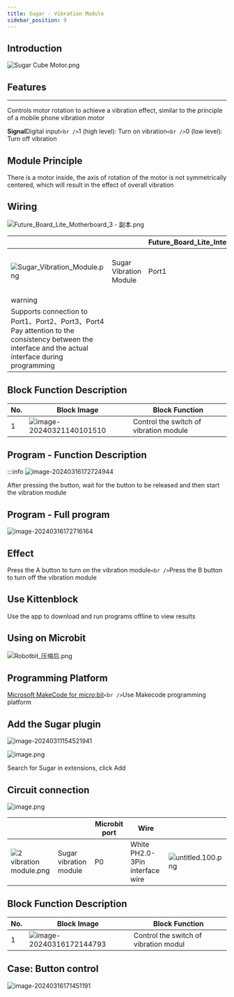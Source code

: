 ```yaml
---
title: Sugar - Vibration Module
sidebar_position: 9
---
```

## Introduction

![Sugar Cube Motor.png](https://learn.kittenbot.cn/2024md_pic/1698287532183-366309ef-d990-40b9-af37-553d1959ba62.png)

## Features

---

Controls motor rotation to achieve a vibration effect, similar to the principle of a mobile phone vibration motor

**Signal**Digital input`<br />`1 (high level): Turn on vibration`<br />`0 (low level): Turn off vibration

## Module Principle

There is a motor inside, the axis of rotation of the motor is not symmetrically centered, which will result in the effect of overall vibration

## Wiring

![Future_Board_Lite_Motherboard_3 - 副本.png](https://learn.kittenbot.cn/2024md_pic/1698288934990-45c33ef9-8b83-4926-b5bb-f20911f5a61c.png)

|                                                                                                                                                           |                        | Future_Board_Lite_Interface | Wire                            |                                                                                                                 |
| --------------------------------------------------------------------------------------------------------------------------------------------------------- | ---------------------- | --------------------------- | ------------------------------- | --------------------------------------------------------------------------------------------------------------- |
| ![Sugar_Vibration_Module.png](https://learn.kittenbot.cn/2024md_pic/1698287532183-366309ef-d990-40b9-af37-553d1959ba62.png)                                 | Sugar Vibration Module | Port1                       | White PH2.0-3Pin Interface Wire | ![untitled.100.png](https://learn.kittenbot.cn/2024md_pic/1694663456622-fdd52039-7a0c-451f-96a0-feabdc797516.png) |
| warning                                                                                                                                                   |                        |                             |                                 |                                                                                                                 |
| Supports connection to Port1、Port2、Port3、Port4<br />Pay attention to the consistency between the interface and the actual interface during programming |                        |                             |                                 |                                                                                                                 |

## Block Function Description

| No. | Block Image                                                                                 | Block Function                         |
| --- | ------------------------------------------------------------------------------------------- | -------------------------------------- |
| 1   | ![image-20240321140101510](https://learn.kittenbot.cn/2024md_pic/image-20240321140101510.png) | Control the switch of vibration module |

## Program - Function Description

:::info
![image-20240316172724944](https://learn.kittenbot.cn/2024md_pic/image-20240316172724944.png)

After pressing the button, wait for the button to be released and then start the vibration module

## Program - Full program

![image-20240316172716164](https://learn.kittenbot.cn/2024md_pic/image-20240316172716164.png)

## Effect

Press the A button to turn on the vibration module`<br />`Press the B button to turn off the vibration module

## Use Kittenblock

Use the app to download and run programs offline to view results

## Using on Microbit

![Robotbit_压缩后.png](https://learn.kittenbot.cn/2024md_pic/1709112761000-c84282ba-fe71-45c1-8ad4-8e7f6fc4738f.png)

## Programming Platform

[Microsoft MakeCode for micro:bit](https://makecode.microbit.org/#editor)`<br />`Use Makecode programming platform

## Add the Sugar plugin

![image-20240311154521941](https://learn.kittenbot.cn/2024md_pic/image-20240311154521941.png)

![image.png](https://learn.kittenbot.cn/2024md_pic/1709111641678-73b61119-c29c-4b48-add7-375ce9a15935.png)

Search for Sugar in extensions, click Add

## Circuit connection

![image.png](https://learn.kittenbot.cn/2024md_pic/1709782569408-b31b39a1-d115-4f31-8315-a0240273e7bb.png)

|                                                                                                                       |                        | Microbit port | Wire                            |                                                                                                                 |
| --------------------------------------------------------------------------------------------------------------------- | ---------------------- | ------------- | ------------------------------- | --------------------------------------------------------------------------------------------------------------- |
| ![2 vibration module.png](https://learn.kittenbot.cn/2024md_pic/1709792663875-77566f8d-5300-4a38-8017-9ee42410b1ba.png) | Sugar vibration module | P0            | White PH2.0-3Pin interface wire | ![untitled.100.png](https://learn.kittenbot.cn/2024md_pic/1694663456622-fdd52039-7a0c-451f-96a0-feabdc797516.png) |

## Block Function Description

| No. | Block Image                                                                                 | Block Function                        |
| --- | ------------------------------------------------------------------------------------------- | ------------------------------------- |
| 1   | ![image-20240316172144793](https://learn.kittenbot.cn/2024md_pic/image-20240316172144793.png) | Control the switch of vibration modul |

## Case: Button control

![image-20240316171451191](https://learn.kittenbot.cn/2024md_pic/image-20240316171451191.png)
